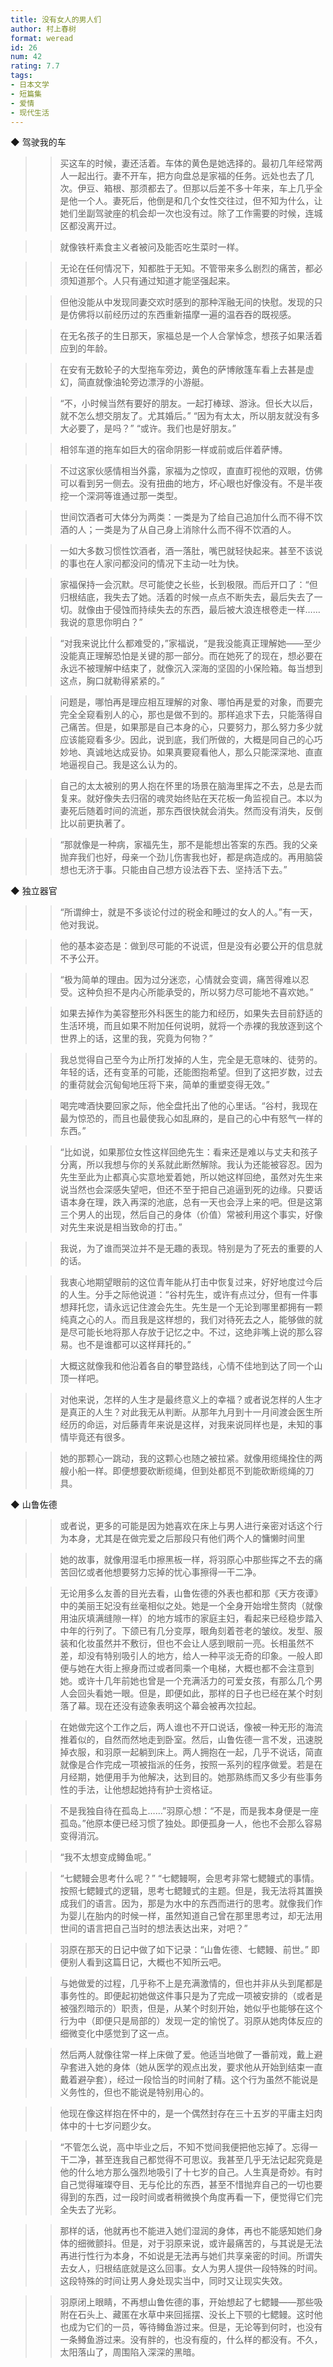```yaml
---
title: 没有女人的男人们
author: 村上春树
format: weread
id: 26
num: 42
rating: 7.7
tags:
- 日本文学
- 短篇集
- 爱情
- 现代生活
---
```


◆ 驾驶我的车

>> 买这车的时候，妻还活着。车体的黄色是她选择的。最初几年经常两人一起出行。妻不开车，把方向盘总是家福的任务。远处也去了几次。伊豆、箱根、那须都去了。但那以后差不多十年来，车上几乎全是他一个人。妻死后，他倒是和几个女性交往过，但不知为什么，让她们坐副驾驶座的机会却一次也没有过。除了工作需要的时候，连城区都没离开过。

>> 就像铁杆素食主义者被问及能否吃生菜时一样。

>> 无论在任何情况下，知都胜于无知。不管带来多么剧烈的痛苦，都必须知道那个。人只有通过知道才能坚强起来。

>> 但他没能从中发现同妻交欢时感到的那种浑融无间的快慰。发现的只是仿佛将以前经历过的东西重新描摩一遍的温吞吞的既视感。

>> 在无名孩子的生日那天，家福总是一个人合掌悼念，想孩子如果活着应到的年龄。

>> 在安有无数轮子的大型拖车旁边，黄色的萨博敞篷车看上去甚是虚幻，简直就像油轮旁边漂浮的小游艇。

>> “不，小时候当然有要好的朋友。一起打棒球、游泳。但长大以后，就不怎么想交朋友了。尤其婚后。”
“因为有太太，所以朋友就没有多大必要了，是吗？”
“或许。我们也是好朋友。”

>> 相邻车道的拖车如巨大的宿命阴影一样或前或后伴着萨博。

>> 不过这家伙感情相当外露，家福为之惊叹，直直盯视他的双眼，仿佛可以看到另一侧去。没有扭曲的地方，坏心眼也好像没有。不是半夜挖一个深洞等谁通过那一类型。

>> 世间饮酒者可大体分为两类：一类是为了给自己追加什么而不得不饮酒的人；一类是为了从自己身上消除什么而不得不饮酒的人。

>> 一如大多数习惯性饮酒者，酒一落肚，嘴巴就轻快起来。甚至不该说的事也在人家问都没问的情况下主动一吐为快。

>> 家福保持一会沉默。尽可能使之长些，长到极限。而后开口了：“但归根结底，我失去了她。活着的时候一点点不断失去，最后失去了一切。就像由于侵蚀而持续失去的东西，最后被大浪连根卷走一样……我说的意思你明白？”

>> “对我来说比什么都难受的，”家福说，“是我没能真正理解她——至少没能真正理解恐怕是关键的那一部分。而在她死了的现在，想必要在永远不被理解中结束了，就像沉入深海的坚固的小保险箱。每当想到这点，胸口就勒得紧紧的。”

>> 问题是，哪怕再是理应相互理解的对象、哪怕再是爱的对象，而要完完全全窥看别人的心，那也是做不到的。那样追求下去，只能落得自己痛苦。但是，如果那是自己本身的心，只要努力，那么努力多少就应该能窥看多少。因此，说到底，我们所做的，大概是同自己的心巧妙地、真诚地达成妥协。如果真要窥看他人，那么只能深深地、直直地逼视自己。我是这么认为的。

>> 自己的太太被别的男人抱在怀里的场景在脑海里挥之不去，总是去而复来。就好像失去归宿的魂灵始终贴在天花板一角监视自己。本以为妻死后随着时间的流逝，那东西很快就会消失。然而没有消失，反倒比以前更执著了。

>> “那就像是一种病，家福先生，那不是能想出答案的东西。我的父亲抛弃我们也好，母亲一个劲儿伤害我也好，都是病造成的。再用脑袋想也无济于事。只能由自己想方设法吞下去、坚持活下去。”


◆ 独立器官

>> “所谓绅士，就是不多谈论付过的税金和睡过的女人的人。”有一天，他对我说。

>> 他的基本姿态是：做到尽可能的不说谎，但是没有必要公开的信息就不予公开。

>> “极为简单的理由。因为过分迷恋，心情就会变调，痛苦得难以忍受。这种负担不是内心所能承受的，所以努力尽可能地不喜欢她。”

>> 如果去掉作为美容整形外科医生的能力和经历，如果失去目前舒适的生活环境，而且如果不附加任何说明，就将一个赤裸的我放逐到这个世界上的话，这里的我，究竟为何物？”

>> 我总觉得自己至今为止所打发掉的人生，完全是无意味的、徒劳的。年轻的话，还有变革的可能，还能图抱希望。但到了这把岁数，过去的重荷就会沉甸甸地压将下来，简单的重塑变得无效。”

>> 喝完啤酒快要回家之际，他全盘托出了他的心里话。“谷村，我现在最为惊恐的，而且也最使我心如乱麻的，是自己的心中有怒气一样的东西。”

>> “比如说，如果那位女性这样回绝先生：看来还是难以与丈夫和孩子分离，所以我想与你的关系就此断然解除。我认为还能被容忍。因为先生至此为止都真心实意地爱着她，所以她这样回绝，虽然对先生来说当然也会深感失望吧，但还不至于把自己追逼到死的边缘。只要话语本身在理，跌入再深的池底，总有一天也会浮上来的吧。但是这第三个男人的出现，然后自己的身体（价值）常被利用这个事实，好像对先生来说是相当致命的打击。”

>> 我说，为了谁而哭泣并不是无趣的表现。特别是为了死去的重要的人的话。

>> 我衷心地期望眼前的这位青年能从打击中恢复过来，好好地度过今后的人生。分手之际他说道：“谷村先生，或许有点过分，但有一件事想拜托您，请永远记住渡会先生。先生是一个无论到哪里都拥有一颗纯真之心的人。而且我是这样想的，我们对待死去之人，能够做的就是尽可能长地将那人存放于记忆之中。不过，这绝非嘴上说的那么容易。也不是谁都可以这样拜托的。”

>> 大概这就像我和他沿着各自的攀登路线，心情不佳地到达了同一个山顶一样吧。

>> 对他来说，怎样的人生才是最终意义上的幸福？或者说怎样的人生才是真正的人生？对此我无从判断。从那年九月到十一月间渡会医生所经历的命运，对后藤青年来说是这样，对我来说同样也是，未知的事情毕竟还有很多。

>> 她的那颗心一跳动，我的这颗心也随之被拉紧。就像用缆绳拴住的两艘小船一样。即便想要砍断缆绳，但到处都觅不到能砍断缆绳的刀具。


◆ 山鲁佐德

>> 或者说，更多的可能是因为她喜欢在床上与男人进行亲密对话这个行为本身，尤其是在做完爱之后那段只有他们两个人的慵懒时间里

>> 她的故事，就像用湿毛巾擦黑板一样，将羽原心中那些挥之不去的痛苦回忆或者他想要努力忘掉的忧心事擦得一干二净。

>> 无论用多么友善的目光去看，山鲁佐德的外表也都和那《天方夜谭》中的美丽王妃没有丝毫相似之处。她是一个全身开始增生赘肉（就像用油灰填满缝隙一样）的地方城市的家庭主妇，看起来已经稳步踏入中年的行列了。下颌已有几分变厚，眼角刻着苍老的皱纹。发型、服装和化妆虽然并不敷衍，但也不会让人感到眼前一亮。长相虽然不差，却没有特别吸引人的地方，给人一种平淡无奇的印象。一般人即便与她在大街上擦身而过或者同乘一个电梯，大概也都不会注意到她。或许十几年前她也曾是一个充满活力的可爱女孩，有那么几个男人会回头看她一眼。但是，即便如此，那样的日子也已经在某个时刻落了幕。现在还没有迹象表明这个幕会被再次拉起。

>> 在她做完这个工作之后，两人谁也不开口说话，像被一种无形的海流推着似的，自然而然地走到卧室。然后，山鲁佐德一言不发，迅速脱掉衣服，和羽原一起躺到床上。两人拥抱在一起，几乎不说话，简直就像是合作完成一项被指派的任务，按照一系列的程序做爱。若是在月经期，她便用手为他解决，达到目的。她那熟练而又多少有些事务性的手法，让他想起她持有护士资格证。

>> 不是我独自待在孤岛上……”羽原心想：“不是，而是我本身便是一座孤岛。”他原本便已经习惯了独处。即便孤身一人，他也不会那么容易变得消沉。

>> “我不太想变成鳟鱼呢。”

>> “七鳃鳗会思考什么呢？”
“七鳃鳗啊，会思考非常七鳃鳗式的事情。按照七鳃鳗式的逻辑，思考七鳃鳗式的主题。但是，我无法将其置换成我们的语言。因为，那是为水中的东西而进行的思考。就像我们作为婴儿在胎内的时候一样，虽然知道自己曾在那里思考过，却无法用世间的语言把自己当时的想法表达出来，对吧？”

>> 羽原在那天的日记中做了如下记录：“山鲁佐德、七鳃鳗、前世。”
即便别人看到这篇日记，大概也不知所云吧。

>> 与她做爱的过程，几乎称不上是充满激情的，但也并非从头到尾都是事务性的。即便起初她做这件事只是为了完成一项被安排的（或者是被强烈暗示的）职责，但是，从某个时刻开始，她似乎也能够在这个行为中（即便只是局部的）发现一定的愉悦了。羽原从她肉体反应的细微变化中感觉到了这一点。

>> 然后两人就像往常一样上床做了爱。他适当地做了一番前戏，戴上避孕套进入她的身体（她从医学的观点出发，要求他从开始到结束一直戴着避孕套），经过一段恰当的时间射了精。这个行为虽然不能说是义务性的，但也不能说是特别用心的。

>> 他现在像这样抱在怀中的，是一个偶然封存在三十五岁的平庸主妇肉体中的十七岁问题少女。

>> “不管怎么说，高中毕业之后，不知不觉间我便把他忘掉了。忘得一干二净，甚至连我自己都觉得不可思议。我甚至几乎无法记起究竟是他的什么地方那么强烈地吸引了十七岁的自己。人生真是奇妙。有时自己觉得璀璨夺目、无与伦比的东西，甚至不惜抛弃自己的一切也要得到的东西，过一段时间或者稍微换个角度再看一下，便觉得它们完全失去了光彩。

>> 那样的话，他就再也不能进入她们湿润的身体，再也不能感知她们身体的细微颤抖。但是，对于羽原来说，或许最痛苦的，与其说是无法再进行性行为本身，不如说是无法再与她们共享亲密的时间。所谓失去女人，归根结底就是这么回事。女人为男人提供一段特殊的时间。这段特殊的时间让男人身处现实当中，同时又让现实失效。

>> 羽原闭上眼睛，不再想山鲁佐德的事，开始想起了七鳃鳗——那些吸附在石头上、藏匿在水草中来回摇摆、没长上下颚的七鳃鳗。这时他也成为它们的一员，等待鳟鱼游过来。但是，无论等到何时，也没有一条鳟鱼游过来。没有胖的，也没有瘦的，什么样的都没有。不久，太阳落山了，周围陷入深深的黑暗。

